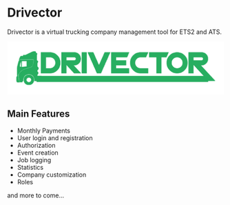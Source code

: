 # Drivector 

Drivector is a virtual trucking company management tool for ETS2 and ATS.

![drivector logo](logogreenwide.png)

## Main Features
- Monthly Payments
- User login and registration
- Authorization
- Event creation
- Job logging
- Statistics
- Company customization
- Roles

and more to come...


